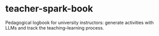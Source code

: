 # teacher-spark-book
Pedagogical logbook for university instructors: generate activities with LLMs and track the teaching–learning process.
